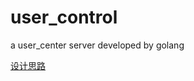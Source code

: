 # user_control

a user_center server developed by golang

[设计思路](http://www.somebody.site/2019/05/09/%E7%94%A8%E6%88%B7%E4%B8%AD%E5%BF%83%E8%AE%BE%E8%AE%A1/) 
